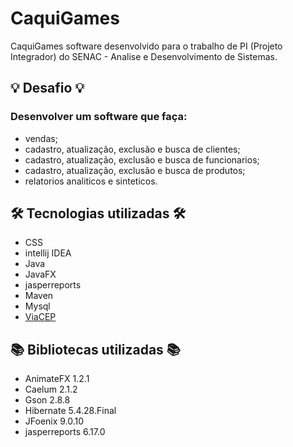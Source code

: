 # CaquiGames
 CaquiGames software desenvolvido para o trabalho de PI (Projeto Integrador) do SENAC - Analise e Desenvolvimento de Sistemas.
 
## :bulb: Desafio :bulb:
### Desenvolver um software que faça:
 * vendas;
 * cadastro, atualização, exclusão e busca de clientes;
 * cadastro, atualização, exclusão e busca de funcionarios;
 * cadastro, atualização, exclusão e busca de produtos;
 * relatorios analiticos e sinteticos.

## :hammer_and_wrench: Tecnologias utilizadas :hammer_and_wrench:

* CSS
* intellij IDEA
* Java
* JavaFX
* jasperreports
* Maven
* Mysql
* [ViaCEP](https://viacep.com.br/)

## :books: Bibliotecas utilizadas :books:

* AnimateFX 1.2.1
* Caelum 2.1.2
* Gson 2.8.8
* Hibernate 5.4.28.Final
* JFoenix 9.0.10
* jasperreports 6.17.0
